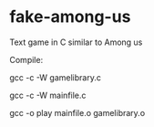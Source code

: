 # fake-among-us
Text game in C similar to Among us

Compile:

gcc -c -W gamelibrary.c

gcc -c -W mainfile.c

gcc -o play mainfile.o gamelibrary.o
